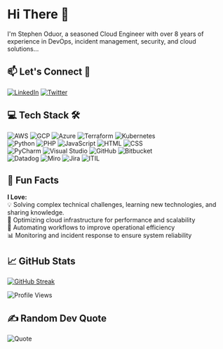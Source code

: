 <!--
**stevenodu/stevenodu** is a ✨ _special_ ✨ repository because its `README.md` (this file) appears on your GitHub profile.
This is my personal profile
References:
- https://github.com/ikatyang/emoji-cheat-sheet = For emoji reference
- https://shields.io/badges => For badges and stickers
- https://github.com/Dantechdevs => The inspiration for this bio design
- https://github.com/alohe/avatars
-->


# Hi There 👋
I'm Stephen Oduor, a seasoned Cloud Engineer with over 8 years of experience in DevOps, incident management, security, and cloud solutions...

## 📫 Let's Connect 🤝
[![LinkedIn](https://img.shields.io/badge/-LinkedIn-0A66C2?logo=linkedin&logoColor=white&style=flat-square)](https://linkedin.com/in/stevenodu)  [![Twitter](https://img.shields.io/badge/-Twitter-1DA1F2?logo=twitter&logoColor=white&style=flat-square)](https://x.com/Gaurez_) 


## 💻 Tech Stack 🛠️

![AWS](https://img.shields.io/badge/-AWS-232F3E?logo=amazon-aws&logoColor=white&style=flat-square) ![GCP](https://img.shields.io/badge/-Google_Cloud-4285F4?logo=google-cloud&logoColor=white&style=flat-square) ![Azure](https://img.shields.io/badge/-Azure-232F3E?logo=mircrosoft-azure&logoColor=white&style=flat-square) ![Terraform](https://img.shields.io/badge/-Terraform-623CE4?logo=terraform&logoColor=white&style=flat-square) ![Kubernetes](https://img.shields.io/badge/-Kubernetes-326CE5?logo=kubernetes&logoColor=white&style=flat-square)\
![Python](https://img.shields.io/badge/-Python-3776AB?logo=python&logoColor=white&style=flat-square)  ![PHP](https://img.shields.io/badge/-PHP-777BB4?logo=php&logoColor=white&style=flat-square)  ![JavaScript](https://img.shields.io/badge/-JavaScript-F7DF1E?logo=javascript&logoColor=black&style=flat-square)  ![HTML](https://img.shields.io/badge/-HTML5-E34F26?logo=html5&logoColor=white&style=flat-square)  ![CSS](https://img.shields.io/badge/-CSS3-1572B6?logo=css3&logoColor=white&style=flat-square)\
![PyCharm](https://img.shields.io/badge/-PyCharm-000000?logo=pycharm&logoColor=white&style=flat-square)  ![Visual Studio](https://img.shields.io/badge/-Visual_Studio-5C2D91?logo=visual-studio&logoColor=white&style=flat-square) ![GitHub](https://img.shields.io/badge/-GitHub-181717?logo=github&logoColor=white&style=flat-square) ![Bitbucket](https://img.shields.io/badge/-Bitbucket-0052CC?logo=bitbucket&logoColor=white&style=flat-square)\
![Datadog](https://img.shields.io/badge/-Datadog-632CA6?logo=datadog&logoColor=white&style=flat-square) ![Miro](https://img.shields.io/badge/-Miro-050038?logo=miro&logoColor=white&style=flat-square)  ![Jira](https://img.shields.io/badge/-Jira-0052CC?logo=jira&logoColor=white&style=flat-square)  ![ITIL](https://img.shields.io/badge/-ITIL-8A2BE2?style=flat-square)


## 🌟 Fun Facts
**I Love:** \
 💡 Solving complex technical challenges, learning new technologies, and sharing knowledge.\
 🚀 Optimizing cloud infrastructure for performance and scalability\
 🔧 Automating workflows to improve operational efficiency\
 📊 Monitoring and incident response to ensure system reliability

## 📈 GitHub Stats

[![GitHub Streak](https://streak-stats.demolab.com/?user=stevenodu&theme=dark&hide_border=true)](https://git.io/streak-stats)

![Profile Views](https://komarev.com/ghpvc/?username=stevenodu&color=blue&style=flat-square)


## ✍️ Random Dev Quote
![Quote](https://quotes-github-readme.vercel.app/api?type=horizontal&theme=dark)